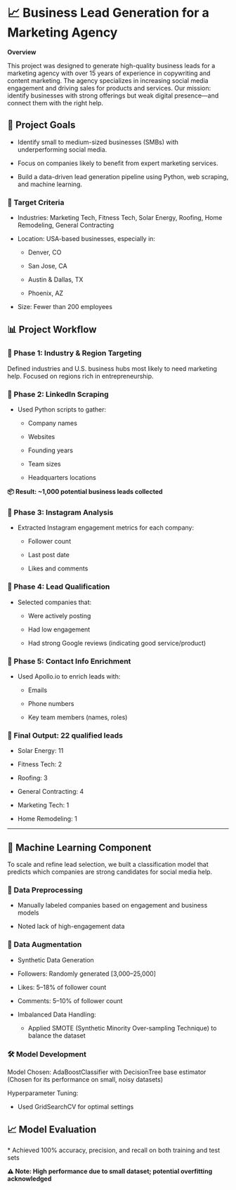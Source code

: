 <h1>📈 Business Lead Generation for a Marketing Agency</h1>
<b>Overview</b>

This project was designed to generate high-quality business leads for a marketing agency with over 15 years of experience in copywriting and content marketing. The agency specializes in increasing social media engagement and driving sales for products and services. Our mission: identify businesses with strong offerings but weak digital presence—and connect them with the right help.

<h2>🚀 Project Goals</h2>

* Identify small to medium-sized businesses (SMBs) with underperforming social media.

* Focus on companies likely to benefit from expert marketing services.

* Build a data-driven lead generation pipeline using Python, web scraping, and machine learning.

<h3>🧭 Target Criteria</h3>

* Industries: Marketing Tech, Fitness Tech, Solar Energy, Roofing, Home Remodeling, General Contracting

* Location: USA-based businesses, especially in:

  - Denver, CO

  - San Jose, CA

  - Austin & Dallas, TX

  - Phoenix, AZ

* Size: Fewer than 200 employees


<h2>📊 Project Workflow</h2>

<h3>🔹 Phase 1: Industry & Region Targeting</h3>
Defined industries and U.S. business hubs most likely to need marketing help. Focused on regions rich in entrepreneurship.

<h3>🔹 Phase 2: LinkedIn Scraping</h3>

* Used Python scripts to gather:

  - Company names

  - Websites

  - Founding years

  - Team sizes

  - Headquarters locations

<b>📦 Result: ~1,000 potential business leads collected</b>

<h3>🔹 Phase 3: Instagram Analysis</h3>

* Extracted Instagram engagement metrics for each company:

  - Follower count

  - Last post date

  - Likes and comments

<h3>🔹 Phase 4: Lead Qualification</h3>

* Selected companies that:

  - Were actively posting

  - Had low engagement

  - Had strong Google reviews (indicating good service/product)

<h3>🔹 Phase 5: Contact Info Enrichment</h3>

* Used Apollo.io to enrich leads with:

  - Emails

  - Phone numbers

  - Key team members (names, roles)

<h3>📌 Final Output: 22 qualified leads</h3>

* Solar Energy: 11

* Fitness Tech: 2

* Roofing: 3

* General Contracting: 4

* Marketing Tech: 1

* Home Remodeling: 1

---

<h2>🤖 Machine Learning Component</h2>
To scale and refine lead selection, we built a classification model that predicts which companies are strong candidates for social media help.

<h3>📁 Data Preprocessing</h3>

* Manually labeled companies based on engagement and business models

* Noted lack of high-engagement data

<h3>🧪 Data Augmentation</h3>

* Synthetic Data Generation

* Followers: Randomly generated [3,000–25,000]

* Likes: 5–18% of follower count

* Comments: 5–10% of follower count

* Imbalanced Data Handling:

  - Applied SMOTE (Synthetic Minority Over-sampling Technique) to balance the dataset

<h3>🛠 Model Development</h3>
Model Chosen: AdaBoostClassifier with DecisionTree base estimator
(Chosen for its performance on small, noisy datasets)

Hyperparameter Tuning:
  - Used GridSearchCV for optimal settings

<h2>📈 Model Evaluation</h2>
* Achieved 100% accuracy, precision, and recall on both training and test sets

<b>⚠️ Note: High performance due to small dataset; potential overfitting acknowledged</b>

